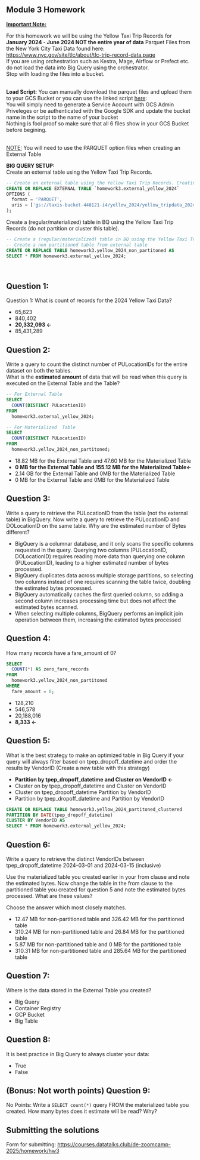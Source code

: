 ## Module 3 Homework

<b><u>Important Note:</b></u> <p> For this homework we will be using the Yellow Taxi Trip Records for **January 2024 - June 2024 NOT the entire year of data** 
Parquet Files from the New York
City Taxi Data found here: </br> https://www.nyc.gov/site/tlc/about/tlc-trip-record-data.page </br>
If you are using orchestration such as Kestra, Mage, Airflow or Prefect etc. do not load the data into Big Query using the orchestrator.</br> 
Stop with loading the files into a bucket. </br></br>

**Load Script:** You can manually download the parquet files and upload them to your GCS Bucket or you can use the linked script [here](./load_yellow_taxi_data.py):<br>
You will simply need to generate a Service Account with GCS Admin Priveleges or be authenticated with the Google SDK and update the bucket name in the script to the name of your bucket<br>
Nothing is fool proof so make sure that all 6 files show in your GCS Bucket before begining.</br><br>

<u>NOTE:</u> You will need to use the PARQUET option files when creating an External Table</br>

<b>BIG QUERY SETUP:</b></br>
Create an external table using the Yellow Taxi Trip Records. </br>

```sql
-- Create an external table using the Yellow Taxi Trip Records. Creating external table referring to gcs path
CREATE OR REPLACE EXTERNAL TABLE `homework3.external_yellow_2024`
OPTIONS (
  format = 'PARQUET',
  uris = ['gs://taxis-bucket-448121-i4/yellow_2024/yellow_tripdata_2024-*.parquet']
);
```

Create a (regular/materialized) table in BQ using the Yellow Taxi Trip Records (do not partition or cluster this table). 

```sql
-- Create a (regular/materialized) table in BQ using the Yellow Taxi Trip Records (do not partition or cluster this table).
-- Create a non partitioned table from external table
CREATE OR REPLACE TABLE homework3.yellow_2024_non_partitoned AS
SELECT * FROM homework3.external_yellow_2024;
```
</br>
</p>

## Question 1:
Question 1: What is count of records for the 2024 Yellow Taxi Data?
- 65,623
- 840,402
- **20,332,093 <-**
- 85,431,289


## Question 2:
Write a query to count the distinct number of PULocationIDs for the entire dataset on both the tables.</br> 
What is the **estimated amount** of data that will be read when this query is executed on the External Table and the Table?

```sql
-- For External Table
SELECT
  COUNT(DISTINCT PULocationID)
FROM
  homework3.external_yellow_2024;

-- For Materialized  Table
SELECT
  COUNT(DISTINCT PULocationID) 
FROM
  homework3.yellow_2024_non_partitoned;
```
- 18.82 MB for the External Table and 47.60 MB for the Materialized Table
- **0 MB for the External Table and 155.12 MB for the Materialized Table<-**
- 2.14 GB for the External Table and 0MB for the Materialized Table
- 0 MB for the External Table and 0MB for the Materialized Table

## Question 3:
Write a query to retrieve the PULocationID from the table (not the external table) in BigQuery. Now write a query to retrieve the PULocationID and DOLocationID on the same table. Why are the estimated number of Bytes different?


- BigQuery is a columnar database, and it only scans the specific columns requested in the query. Querying two columns (PULocationID, DOLocationID) requires 
reading more data than querying one column (PULocationID), leading to a higher estimated number of bytes processed.
- BigQuery duplicates data across multiple storage partitions, so selecting two columns instead of one requires scanning the table twice, 
doubling the estimated bytes processed.
- BigQuery automatically caches the first queried column, so adding a second column increases processing time but does not affect the estimated bytes scanned.
- When selecting multiple columns, BigQuery performs an implicit join operation between them, increasing the estimated bytes processed

## Question 4:
How many records have a fare_amount of 0?
```sql
SELECT
  COUNT(*) AS zero_fare_records
FROM
  homework3.yellow_2024_non_partitoned
WHERE
  fare_amount = 0;
```
- 128,210
- 546,578
- 20,188,016
- **8,333 <-**

## Question 5:
What is the best strategy to make an optimized table in Big Query if your query will always filter based on tpep_dropoff_datetime and order the results by VendorID (Create a new table with this strategy)
- **Partition by tpep_dropoff_datetime and Cluster on VendorID <-**
- Cluster on by tpep_dropoff_datetime and Cluster on VendorID
- Cluster on tpep_dropoff_datetime Partition by VendorID
- Partition by tpep_dropoff_datetime and Partition by VendorID

```sql
CREATE OR REPLACE TABLE homework3.yellow_2024_partitoned_clustered
PARTITION BY DATE(tpep_dropoff_datetime)
CLUSTER BY VendorID AS
SELECT * FROM homework3.external_yellow_2024;
```

## Question 6:
Write a query to retrieve the distinct VendorIDs between tpep_dropoff_datetime
2024-03-01 and 2024-03-15 (inclusive)</br>

Use the materialized table you created earlier in your from clause and note the estimated bytes. Now change the table in the from clause to the partitioned table you created for question 5 and note the estimated bytes processed. What are these values? </br>

Choose the answer which most closely matches.</br> 

- 12.47 MB for non-partitioned table and 326.42 MB for the partitioned table
- 310.24 MB for non-partitioned table and 26.84 MB for the partitioned table
- 5.87 MB for non-partitioned table and 0 MB for the partitioned table
- 310.31 MB for non-partitioned table and 285.64 MB for the partitioned table


## Question 7: 
Where is the data stored in the External Table you created?

- Big Query
- Container Registry
- GCP Bucket
- Big Table

## Question 8:
It is best practice in Big Query to always cluster your data:
- True
- False


## (Bonus: Not worth points) Question 9:
No Points: Write a `SELECT count(*)` query FROM the materialized table you created. How many bytes does it estimate will be read? Why?


## Submitting the solutions

Form for submitting: https://courses.datatalks.club/de-zoomcamp-2025/homework/hw3
